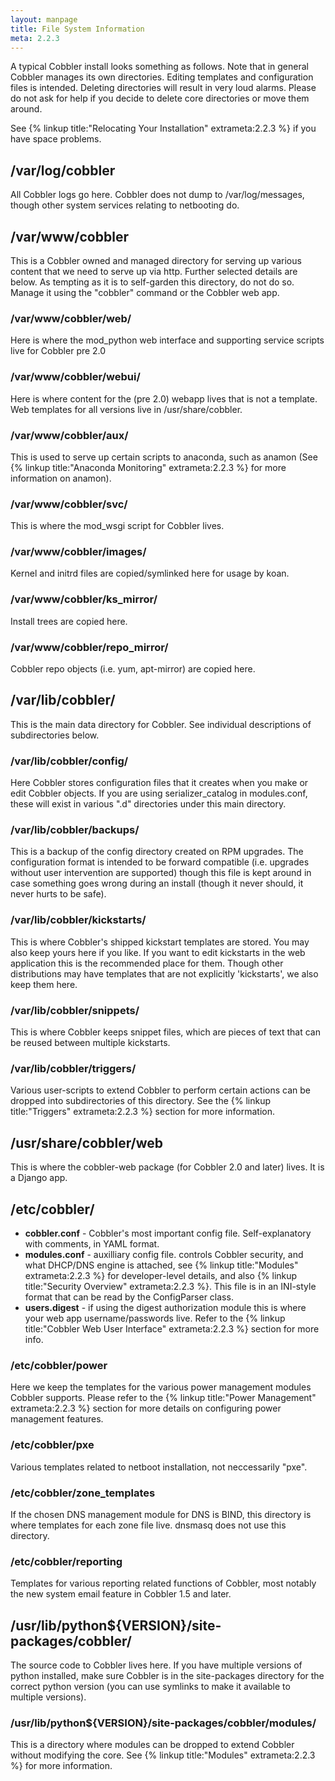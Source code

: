 ```yaml
---
layout: manpage
title: File System Information
meta: 2.2.3
---
```



A typical Cobbler install looks something as follows. Note that in general Cobbler manages its own directories. Editing templates and configuration files is intended. Deleting directories will result in very loud alarms. Please do not ask for help if you decide to delete core directories or move them around.

See {% linkup title:"Relocating Your Installation" extrameta:2.2.3 %} if you have space problems.

## /var/log/cobbler

All Cobbler logs go here. Cobbler does not dump to /var/log/messages, though other system services relating to netbooting do.

## /var/www/cobbler

This is a Cobbler owned and managed directory for serving up various content that we need to serve up via http. Further selected details are below. As tempting as it is to self-garden this directory, do not do so. Manage it using the "cobbler" command or the Cobbler web app.

### /var/www/cobbler/web/

Here is where the mod\_python web interface and supporting service scripts live for Cobbler pre 2.0

### /var/www/cobbler/webui/

Here is where content for the (pre 2.0) webapp lives that is not a template. Web templates for all versions live in /usr/share/cobbler.

### /var/www/cobbler/aux/

This is used to serve up certain scripts to anaconda, such as anamon (See {% linkup title:"Anaconda Monitoring" extrameta:2.2.3 %} for more information on anamon).

### /var/www/cobbler/svc/

This is where the mod_wsgi script for Cobbler lives.

### /var/www/cobbler/images/

Kernel and initrd files are copied/symlinked here for usage by koan.

### /var/www/cobbler/ks\_mirror/

Install trees are copied here.

### /var/www/cobbler/repo\_mirror/

Cobbler repo objects (i.e. yum, apt-mirror) are copied here.

## /var/lib/cobbler/

This is the main data directory for Cobbler. See individual descriptions of subdirectories below.

### /var/lib/cobbler/config/

Here Cobbler stores configuration files that it creates when you make or edit Cobbler objects. If you are using serializer\_catalog in modules.conf, these will exist in various ".d" directories under this main directory.

### /var/lib/cobbler/backups/

This is a backup of the config directory created on RPM upgrades.  The configuration format is intended to be forward compatible (i.e.  upgrades without user intervention are supported) though this file is kept around in case something goes wrong during an install (though it never should, it never hurts to be safe).

### /var/lib/cobbler/kickstarts/

This is where Cobbler's shipped kickstart templates are stored. You may also keep yours here if you like. If you want to edit kickstarts in the web application this is the recommended place for them. Though other distributions may have templates that are not explicitly 'kickstarts', we also keep them here.

### /var/lib/cobbler/snippets/

This is where Cobbler keeps snippet files, which are pieces of text that can be reused between multiple kickstarts.

### /var/lib/cobbler/triggers/

Various user-scripts to extend Cobbler to perform certain actions can be dropped into subdirectories of this directory. See the {% linkup title:"Triggers" extrameta:2.2.3 %} section for more information.

## /usr/share/cobbler/web

This is where the cobbler-web package (for Cobbler 2.0 and later) lives. It is a Django app.

## /etc/cobbler/

* **cobbler.conf** - Cobbler's most important config file. Self-explanatory with comments, in YAML format.
* **modules.conf** - auxilliary config file. controls Cobbler security, and what DHCP/DNS engine is attached, see {% linkup title:"Modules" extrameta:2.2.3 %} for developer-level details, and also {% linkup title:"Security Overview" extrameta:2.2.3 %}. This file is in an INI-style format that can be read by the ConfigParser class.
* **users.digest** - if using the digest authorization module this is where your web app username/passwords live. Refer to the {% linkup title:"Cobbler Web User Interface" extrameta:2.2.3 %} section for more info.

### /etc/cobbler/power

Here we keep the templates for the various power management modules Cobbler supports. Please refer to the {% linkup title:"Power Management" extrameta:2.2.3 %} section for more details on configuring power management features.

### /etc/cobbler/pxe

Various templates related to netboot installation, not neccessarily "pxe".

### /etc/cobbler/zone\_templates

If the chosen DNS management module for DNS is BIND, this directory is where templates for each zone file live. dnsmasq does not use this directory.

### /etc/cobbler/reporting

Templates for various reporting related functions of Cobbler, most notably the new system email feature in Cobbler 1.5 and later.

## /usr/lib/python${VERSION}/site-packages/cobbler/

The source code to Cobbler lives here. If you have multiple versions of python installed, make sure Cobbler is in the site-packages directory for the correct python version (you can use symlinks to make it available to multiple versions).

### /usr/lib/python${VERSION}/site-packages/cobbler/modules/

This is a directory where modules can be dropped to extend Cobbler without modifying the core. See {% linkup title:"Modules" extrameta:2.2.3 %} for more information.

